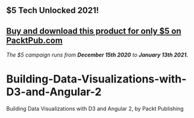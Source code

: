 ## $5 Tech Unlocked 2021!
[Buy and download this product for only $5 on PacktPub.com](https://www.packtpub.com/)
-----
*The $5 campaign         runs from __December 15th 2020__ to __January 13th 2021.__*

# Building-Data-Visualizations-with-D3-and-Angular-2
Building Data Visualizations with D3 and Angular 2, by Packt Publishing
